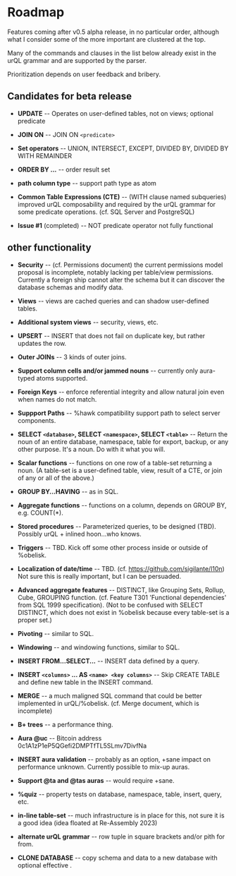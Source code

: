 # Roadmap

Features coming after v0.5 alpha release, in no particular order, although what I consider some of the more important are clustered at the top.

Many of the commands and clauses in the list below already exist in the urQL grammar and are supported by the parser.

Prioritization depends on user feedback and bribery.

## Candidates for beta release

* __UPDATE__ -- Operates on user-defined tables, not on views; optional predicate

* __JOIN ON__ -- JOIN ON `<predicate>`

* __Set operators__ -- UNION, INTERSECT, EXCEPT, DIVIDED BY, DIVIDED BY WITH REMAINDER

* __ORDER BY ...__ -- order result set

* __path column type__ -- support path type as atom

* __Common Table Expressions (CTE)__ -- (WITH clause named subqueries) improved urQL composability and required by the urQL grammar for some predicate operations. (cf. SQL Server and PostgreSQL)

* __Issue #1__ (completed) -- NOT predicate operator not fully functional

## other functionality

* __Security__ -- (cf. Permissions document) the current permissions model proposal is incomplete, notably lacking per table/view permissions. Currently a foreign ship cannot alter the schema but it can discover the database schemas and modify data.

* __Views__ -- views are cached queries and can shadow user-defined tables.

* __Additional system views__ -- security, views, etc.

* __UPSERT__ -- INSERT that does not fail on duplicate key, but rather updates the row.

* __Outer JOINs__ -- 3 kinds of outer joins.

* __Support column cells and/or jammed nouns__ -- currently only aura-typed atoms supported.

* __Foreign Keys__ -- enforce referential integrity and allow natural join even when names do not match.

* __Suppport Paths__  -- %hawk compatibility support path to select server components.
* __SELECT `<database>`, SELECT `<namespace>`, SELECT `<table>`__ -- Return the noun of an entire database, namespace, table for export, backup, or any other purpose. It's a noun. Do with it what you will.

* __Scalar functions__ -- functions on one row of a table-set returning a noun. (A table-set is a user-defined table, view, result of a CTE, or join of any or all of the above.)

* __GROUP BY...HAVING__ -- as in SQL.
* __Aggregate functions__ -- functions on a column, depends on GROUP BY, e.g. COUNT(*).

* __Stored procedures__ -- Parameterized queries, to be designed (TBD). Possibly urQL + inlined hoon...who knows.
* __Triggers__ -- TBD. Kick off some other process inside or outside of %obelisk.
* __Localization of date/time__ -- TBD. (cf. https://github.com/sigilante/l10n) Not sure this is really important, but I can be persuaded.
* __Advanced aggregate features__ -- DISTINCT, like Grouping Sets, Rollup, Cube, GROUPING function. (cf. Feature T301 'Functional dependencies' from SQL 1999 specification). (Not to be confused with SELECT DISTINCT, which does not exist in %obelisk because every table-set is a proper set.)
* __Pivoting__ -- similar to SQL.
* __Windowing__ -- and windowing functions, similar to SQL.
* __INSERT FROM...SELECT...__ -- INSERT data defined by a query.
* __INSERT `<columns>` ... AS `<name> <key columns>`__ -- Skip CREATE TABLE and define new table in the INSERT command.
* __MERGE__ -- a much maligned SQL command that could be better implemented in urQL/%obelisk. (cf. Merge document, which is incomplete)
* __B+ trees__ -- a performance thing.

* __Aura @uc__ -- Bitcoin address 0c1A1zP1eP5QGefi2DMPTfTL5SLmv7DivfNa
* __INSERT aura validation__ -- probably as an option, +sane impact on performance unknown. Currently possible to mix-up auras.
* __Support @ta and @tas auras__ -- would require +sane.

* __%quiz__ -- property tests on database, namespace, table, insert, query, etc.

* __in-line table-set__ -- much infrastructure is in place for this, not sure it is a good idea (idea floated at Re-Assembly 2023)
* __alternate urQL grammar__ -- row tuple in square brackets and/or pith for from.

* __CLONE DATABASE__ -- copy schema and data to a new database with optional effective <as-of-time>.

